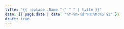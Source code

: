 ```yaml
---
title: '{{ replace .Name "-" " " | title }}'
date: {{ page.date | date: "%Y-%m-%d %H:%M:%S %z" }}
draft: true
---
```

